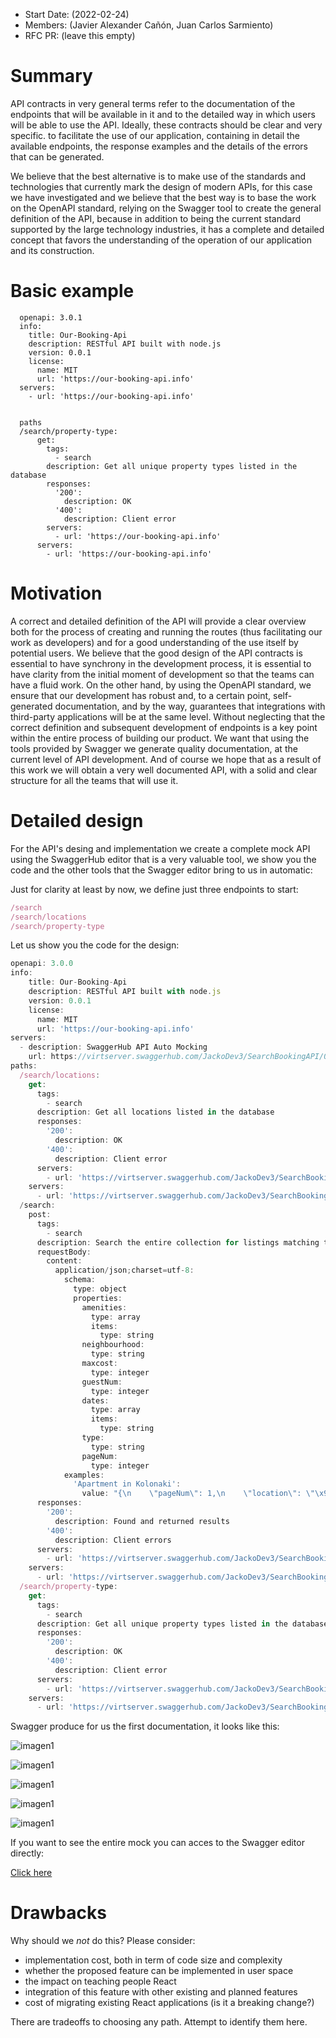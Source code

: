 - Start Date: (2022-02-24)
- Members: (Javier Alexander Cañón, Juan Carlos Sarmiento)
- RFC PR: (leave this empty)

# Summary

API contracts in very general terms refer to the documentation of the endpoints that will be available in it and to the detailed way in which users will be able to use the API. Ideally, these contracts should be clear and very specific. to facilitate the use of our application, containing in detail the available endpoints, the response examples and the details of the errors that can be generated.

We believe that the best alternative is to make use of the standards and technologies that currently mark the design of modern APIs, for this case we have investigated and we believe that the best way is to base the work on the OpenAPI standard, relying on the Swagger tool to create the general definition of the API, because in addition to being the current standard supported by the large technology industries, it has a complete and detailed concept that favors the understanding of the operation of our application and its construction.

# Basic example
```JS
  openapi: 3.0.1
  info:
    title: Our-Booking-Api
    description: RESTful API built with node.js
    version: 0.0.1
    license:
      name: MIT
      url: 'https://our-booking-api.info'
  servers:
    - url: 'https://our-booking-api.info'


  paths
  /search/property-type:
      get:
        tags:
          - search
        description: Get all unique property types listed in the database
        responses:
          '200':
            description: OK
          '400':
            description: Client error
        servers:
          - url: 'https://our-booking-api.info'
      servers:
        - url: 'https://our-booking-api.info'
```
# Motivation

A correct and detailed definition of the API will provide a clear overview both for the process of creating and running the routes (thus facilitating our work as developers) and for a good understanding of the use itself by potential users.
We believe that the good design of the API contracts is essential to have synchrony in the development process, it is essential to have clarity from the initial moment of development so that the teams can have a fluid work.
On the other hand, by using the OpenAPI standard, we ensure that our development has robust and, to a certain point, self-generated documentation, and by the way, guarantees that integrations with third-party applications will be at the same level.
Without neglecting that the correct definition and subsequent development of endpoints is a key point within the entire process of building our product.
We want that using the tools provided by Swagger we generate quality documentation, at the current level of API development.
And of course we hope that as a result of this work we will obtain a very well documented API, with a solid and clear structure for all the teams that will use it.

# Detailed design

For the API's desing and implementation we create a complete mock API using the SwaggerHub editor that is a very valuable tool, we show you the code and the other tools that the Swagger editor bring to us in automatic:

Just for clarity at least by now, we define just three endpoints to start:
```js
/search
/search/locations
/search/property-type
```
Let us show you the code for the design:

```js
openapi: 3.0.0
info:
    title: Our-Booking-Api
    description: RESTful API built with node.js
    version: 0.0.1
    license:
      name: MIT
      url: 'https://our-booking-api.info'
servers:
  - description: SwaggerHub API Auto Mocking
    url: https://virtserver.swaggerhub.com/JackoDev3/SearchBookingAPI/0.0.1
paths:
  /search/locations:
    get:
      tags:
        - search
      description: Get all locations listed in the database
      responses:
        '200':
          description: OK
        '400':
          description: Client error
      servers:
        - url: 'https://virtserver.swaggerhub.com/JackoDev3/SearchBookingAPI/1.0.0'
    servers:
      - url: 'https://virtserver.swaggerhub.com/JackoDev3/SearchBookingAPI/1.0.0'
  /search:
    post:
      tags:
        - search
      description: Search the entire collection for listings matching the requirements
      requestBody:
        content:
          application/json;charset=utf-8:
            schema:
              type: object
              properties:
                amenities:
                  type: array
                  items:
                    type: string
                neighbourhood:
                  type: string
                maxcost:
                  type: integer
                guestNum:
                  type: integer
                dates:
                  type: array
                  items:
                    type: string
                type:
                  type: string
                pageNum:
                  type: integer
            examples:
              'Apartment in Kolonaki':
                value: "{\n    \"pageNum\": 1,\n    \"location\": \"\x9A\x9F\x9B©\x9D\x91\x9A\x99\",\n    \"type\": \"Apartment\",\n    \"maxcost\": 250,\n    \"guestNum\": 2,\n    \"amenities\": [\"TV\", \"Wireless Internet\", \"Heating\"],\n    \"dates\": [\"2015-07-20\",\"2015-07-21\", \"2015-07-22\"]\n}"
      responses:
        '200':
          description: Found and returned results
        '400':
          description: Client errors
      servers:
        - url: 'https://virtserver.swaggerhub.com/JackoDev3/SearchBookingAPI/1.0.0'
    servers:
      - url: 'https://virtserver.swaggerhub.com/JackoDev3/SearchBookingAPI/1.0.0'
  /search/property-type:
    get:
      tags:
        - search
      description: Get all unique property types listed in the database
      responses:
        '200':
          description: OK
        '400':
          description: Client error
      servers:
        - url: 'https://virtserver.swaggerhub.com/JackoDev3/SearchBookingAPI/1.0.0'
    servers:
      - url: 'https://virtserver.swaggerhub.com/JackoDev3/SearchBookingAPI/1.0.0'
```

Swagger produce for us the first documentation, it looks like this:

![imagen1](./searchAPIimages/image1.png)


![imagen1](./searchAPIimages/image2.png)


![imagen1](./searchAPIimages/image3.png)


![imagen1](./searchAPIimages/image4.png)


![imagen1](./searchAPIimages/image5.png)

If you want to see the entire mock you can acces to the Swagger editor directly:

[Click here](https://app.swaggerhub.com/apis/JackoDev3/SearchBookingAPI/0.0.1#/search)

# Drawbacks

Why should we *not* do this? Please consider:

- implementation cost, both in term of code size and complexity
- whether the proposed feature can be implemented in user space
- the impact on teaching people React
- integration of this feature with other existing and planned features
- cost of migrating existing React applications (is it a breaking change?)

There are tradeoffs to choosing any path. Attempt to identify them here.


